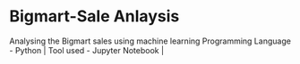 # Bigmart-Sale Anlaysis
Analysing the Bigmart sales using machine learning
Programming Language - Python |
Tool used - Jupyter Notebook |

